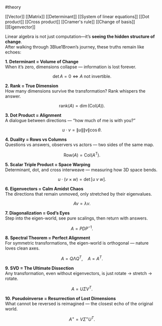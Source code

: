 #theory 

[[Vector]]
[[Matrix]]
[[Determinant]]
[[System of linear equations]]
[[Dot product]]
[[Cross product]]
[[Cramer's rule]]
[[Change of basis]]
[[Eigenvector]]

Linear algebra is not just computation—it’s **seeing the hidden structure of change**.  
After walking through 3Blue1Brown’s journey, these truths remain like echoes:


**1. Determinant = Volume of Change**  
When it’s zero, dimensions collapse — information is lost forever.  

$$
\det A = 0 \Leftrightarrow A \text{ not invertible.}
$$

**2. Rank = True Dimension**  
How many dimensions survive the transformation? Rank whispers the answer.  

$$
\mathrm{rank}(A) = \dim(\mathrm{Col}(A)).
$$

**3. Dot Product = Alignment**  
A dialogue between directions — “how much of me is with you?”  

$$
u \cdot v = \|u\|\|v\|\cos \theta.
$$

**4. Duality = Rows vs Columns**  
Questions vs answers, observers vs actors — two sides of the same map.  

$$
\mathrm{Row}(A) = \mathrm{Col}(A^{T}).
$$

**5. Scalar Triple Product = Space Warping**  
Determinant, dot, and cross interweave — measuring how 3D space bends.  

$$
u \cdot (v \times w) = \det [u \ v \ w].
$$

**6. Eigenvectors = Calm Amidst Chaos**  
The directions that remain unmoved, only stretched by their eigenvalues.  

$$
A v = \lambda v.
$$

**7. Diagonalization = God’s Eyes**  
Step into the eigen-world, see pure scalings, then return with answers.  

$$
A = P D P^{-1}.
$$

**8. Spectral Theorem = Perfect Alignment**  
For symmetric transformations, the eigen-world is orthogonal — nature loves clean axes.  

$$
A = Q \Lambda Q^{T}, \quad A = A^{T}.
$$

**9. SVD = The Ultimate Dissection**  
Any transformation, even without eigenvectors, is just rotate → stretch → rotate.  

$$
A = U \Sigma V^{T}.
$$

**10. Pseudoinverse = Resurrection of Lost Dimensions**  
What cannot be reversed is reimagined — the closest echo of the original world.  

$$
A^{+} = V \Sigma^{+} U^{T}.
$$
